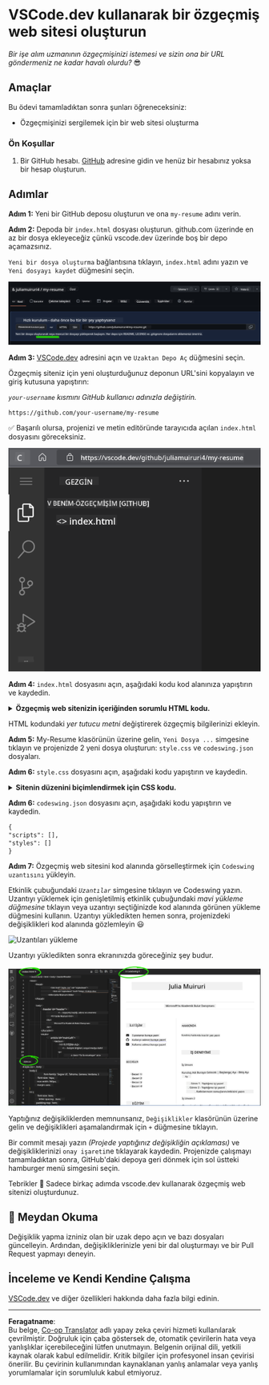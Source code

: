 <!--
CO_OP_TRANSLATOR_METADATA:
{
  "original_hash": "bd3aa6d2b879c30ea496c43aec1c49ed",
  "translation_date": "2025-08-29T00:30:00+00:00",
  "source_file": "8-code-editor/1-using-a-code-editor/assignment.md",
  "language_code": "tr"
}
-->
# VSCode.dev kullanarak bir özgeçmiş web sitesi oluşturun

_Bir işe alım uzmanının özgeçmişinizi istemesi ve sizin ona bir URL göndermeniz ne kadar havalı olurdu?_ 😎

<!----
TODO: isteğe bağlı bir resim ekle
![Bir kod editörü kullanma](../../../../translated_images/webdev101-vscode-dev.f53c14e8dad231ea09d9e07a2db4a01551d2dc6cdf21225038389e11156af023.tr.png)
> Sketchnote by [Author name](https://example.com)
---->

<!---
## Ders Öncesi Quiz
[Ders öncesi quiz](https://ff-quizzes.netlify.app/web/quiz/3)
---->

## Amaçlar

Bu ödevi tamamladıktan sonra şunları öğreneceksiniz:

- Özgeçmişinizi sergilemek için bir web sitesi oluşturma

### Ön Koşullar

1. Bir GitHub hesabı. [GitHub](https://github.com/) adresine gidin ve henüz bir hesabınız yoksa bir hesap oluşturun.

## Adımlar

**Adım 1:** Yeni bir GitHub deposu oluşturun ve ona `my-resume` adını verin.

**Adım 2:** Depoda bir `index.html` dosyası oluşturun. github.com üzerinde en az bir dosya ekleyeceğiz çünkü vscode.dev üzerinde boş bir depo açamazsınız.

`Yeni bir dosya oluşturma` bağlantısına tıklayın, `index.html` adını yazın ve `Yeni dosyayı kaydet` düğmesini seçin.

![github.com üzerinde yeni bir dosya oluşturma](../../../../translated_images/new-file-github.com.c886796d800e8056561829a181be1382c5303da9d902d8b2dd82b68a4806e21f.tr.png)

**Adım 3:** [VSCode.dev](https://vscode.dev) adresini açın ve `Uzaktan Depo Aç` düğmesini seçin.

Özgeçmiş siteniz için yeni oluşturduğunuz deponun URL'sini kopyalayın ve giriş kutusuna yapıştırın:

_`your-username` kısmını GitHub kullanıcı adınızla değiştirin._

```
https://github.com/your-username/my-resume
```

✅ Başarılı olursa, projenizi ve metin editöründe tarayıcıda açılan `index.html` dosyasını göreceksiniz.

![Yeni bir dosya oluşturma](../../../../translated_images/project-on-vscode.dev.e79815a9a95ee7feac72ebe5c941c91279716be37c575dbdbf2f43bea2c7d8b6.tr.png)

**Adım 4:** `index.html` dosyasını açın, aşağıdaki kodu kod alanınıza yapıştırın ve kaydedin.

<details>
    <summary><b>Özgeçmiş web sitenizin içeriğinden sorumlu HTML kodu.</b></summary>
    
        <html>

            <head>
                <link href="style.css" rel="stylesheet">
                <link rel="stylesheet" href="https://cdnjs.cloudflare.com/ajax/libs/font-awesome/5.15.4/css/all.min.css">
                <title>Adınız Buraya Gelecek!</title>
            </head>
            <body>
                <header id="header">
                    <!-- özgeçmiş başlığı, adınız ve unvanınız -->
                    <h1>Adınız Buraya Gelecek!</h1>
                    <hr>
                    Rolünüz!
                    <hr>
                </header>
                <main>
                    <article id="mainLeft">
                        <section>
                            <h2>İLETİŞİM</h2>
                            <!-- sosyal medya dahil iletişim bilgileri -->
                            <p>
                                <i class="fa fa-envelope" aria-hidden="true"></i>
                                <a href="mailto:username@domain.top-level domain">E-posta adresinizi buraya yazın</a>
                            </p>
                            <p>
                                <i class="fab fa-github" aria-hidden="true"></i>
                                <a href="github.com/yourGitHubUsername">Kullanıcı adınızı buraya yazın!</a>
                            </p>
                            <p>
                                <i class="fab fa-linkedin" aria-hidden="true"></i>
                                <a href="linkedin.com/yourLinkedInUsername">Kullanıcı adınızı buraya yazın!</a>
                            </p>
                        </section>
                        <section>
                            <h2>BECERİLER</h2>
                            <!-- becerileriniz -->
                            <ul>
                                <li>Beceri 1!</li>
                                <li>Beceri 2!</li>
                                <li>Beceri 3!</li>
                                <li>Beceri 4!</li>
                            </ul>
                        </section>
                        <section>
                            <h2>EĞİTİM</h2>
                            <!-- eğitim bilgileriniz -->
                            <h3>Kursunuzu buraya yazın!</h3>
                            <p>
                                Kurumunuzu buraya yazın!
                            </p>
                            <p>
                                Başlangıç - Bitiş Tarihi
                            </p>
                        </section>            
                    </article>
                    <article id="mainRight">
                        <section>
                            <h2>HAKKINDA</h2>
                            <!-- kendiniz hakkında -->
                            <p>Kendiniz hakkında kısa bir yazı yazın!</p>
                        </section>
                        <section>
                            <h2>İŞ DENEYİMİ</h2>
                            <!-- iş deneyimleriniz -->
                            <h3>İş Unvanı</h3>
                            <p>
                                Kurum Adı Buraya Gelecek | Başlangıç Ayı – Bitiş Ayı
                            </p>
                            <ul>
                                    <li>Görev 1 - Ne yaptığınızı yazın!</li>
                                    <li>Görev 2 - Ne yaptığınızı yazın!</li>
                                    <li>Katkılarınızın sonuçlarını/etkisini yazın</li>
                                    
                            </ul>
                            <h3>İş Unvanı 2</h3>
                            <p>
                                Kurum Adı Buraya Gelecek | Başlangıç Ayı – Bitiş Ayı
                            </p>
                            <ul>
                                    <li>Görev 1 - Ne yaptığınızı yazın!</li>
                                    <li>Görev 2 - Ne yaptığınızı yazın!</li>
                                    <li>Katkılarınızın sonuçlarını/etkisini yazın</li>
                                    
                            </ul>
                        </section>
                    </article>
                </main>
            </body>
        </html>
</details>

HTML kodundaki _yer tutucu metni_ değiştirerek özgeçmiş bilgilerinizi ekleyin.

**Adım 5:** My-Resume klasörünün üzerine gelin, `Yeni Dosya ...` simgesine tıklayın ve projenizde 2 yeni dosya oluşturun: `style.css` ve `codeswing.json` dosyaları.

**Adım 6:** `style.css` dosyasını açın, aşağıdaki kodu yapıştırın ve kaydedin.

<details>
        <summary><b>Sitenin düzenini biçimlendirmek için CSS kodu.</b></summary>
            
            body {
                font-family: 'Segoe UI', Tahoma, Geneva, Verdana, sans-serif;
                font-size: 16px;
                max-width: 960px;
                margin: auto;
            }
            h1 {
                font-size: 3em;
                letter-spacing: .6em;
                padding-top: 1em;
                padding-bottom: 1em;
            }

            h2 {
                font-size: 1.5em;
                padding-bottom: 1em;
            }

            h3 {
                font-size: 1em;
                padding-bottom: 1em;
            }
            main { 
                display: grid;
                grid-template-columns: 40% 60%;
                margin-top: 3em;
            }
            header {
                text-align: center;
                margin: auto 2em;
            }

            section {
                margin: auto 1em 4em 2em;
            }

            i {
                margin-right: .5em;
            }

            p {
                margin: .2em auto
            }

            hr {
                border: none;
                background-color: lightgray;
                height: 1px;
            }

            h1, h2, h3 {
                font-weight: 100;
                margin-bottom: 0;
            }
            #mainLeft {
                border-right: 1px solid lightgray;
            }
            
</details>

**Adım 6:** `codeswing.json` dosyasını açın, aşağıdaki kodu yapıştırın ve kaydedin.

    {
    "scripts": [],
    "styles": []
    }

**Adım 7:** Özgeçmiş web sitesini kod alanında görselleştirmek için `Codeswing uzantısını` yükleyin.

Etkinlik çubuğundaki _`Uzantılar`_ simgesine tıklayın ve Codeswing yazın. Uzantıyı yüklemek için genişletilmiş etkinlik çubuğundaki _mavi yükleme düğmesine_ tıklayın veya uzantıyı seçtiğinizde kod alanında görünen yükleme düğmesini kullanın. Uzantıyı yükledikten hemen sonra, projenizdeki değişiklikleri kod alanında gözlemleyin 😃

![Uzantıları yükleme](../../../../8-code-editor/images/install-extension.gif)

Uzantıyı yükledikten sonra ekranınızda göreceğiniz şey budur.

![Codeswing uzantısı çalışırken](../../../../translated_images/after-codeswing-extension-pb.0ebddddcf73b550994947a9084e35e2836c713ae13839d49628e3c764c1cfe83.tr.png)

Yaptığınız değişikliklerden memnunsanız, `Değişiklikler` klasörünün üzerine gelin ve değişiklikleri aşamalandırmak için `+` düğmesine tıklayın.

Bir commit mesajı yazın _(Projede yaptığınız değişikliğin açıklaması)_ ve değişikliklerinizi `onay işareti`ne tıklayarak kaydedin. Projenizde çalışmayı tamamladıktan sonra, GitHub'daki depoya geri dönmek için sol üstteki hamburger menü simgesini seçin.

Tebrikler 🎉 Sadece birkaç adımda vscode.dev kullanarak özgeçmiş web sitenizi oluşturdunuz.

## 🚀 Meydan Okuma

Değişiklik yapma izniniz olan bir uzak depo açın ve bazı dosyaları güncelleyin. Ardından, değişikliklerinizle yeni bir dal oluşturmayı ve bir Pull Request yapmayı deneyin.

<!----
## Ders Sonrası Quiz
[Ders sonrası quiz](https://ff-quizzes.netlify.app/web/quiz/4)
---->

## İnceleme ve Kendi Kendine Çalışma

[VSCode.dev](https://code.visualstudio.com/docs/editor/vscode-web?WT.mc_id=academic-0000-alfredodeza) ve diğer özellikleri hakkında daha fazla bilgi edinin.

---

**Feragatname**:  
Bu belge, [Co-op Translator](https://github.com/Azure/co-op-translator) adlı yapay zeka çeviri hizmeti kullanılarak çevrilmiştir. Doğruluk için çaba göstersek de, otomatik çevirilerin hata veya yanlışlıklar içerebileceğini lütfen unutmayın. Belgenin orijinal dili, yetkili kaynak olarak kabul edilmelidir. Kritik bilgiler için profesyonel insan çevirisi önerilir. Bu çevirinin kullanımından kaynaklanan yanlış anlamalar veya yanlış yorumlamalar için sorumluluk kabul etmiyoruz.